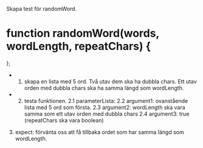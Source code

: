 Skapa test för randomWord.

# function randomWord(words, wordLength, repeatChars) {

};

* 1. skapa en lista med 5 ord. Två utav dem ska ha dubbla chars. Ett utav orden med dubbla chars ska ha samma längd som wordLength. 
* 2. testa funktionen.
     2.1 parameterLista: 
        2.2 argument1:  ovanstående lista med 5 ord som första.
        2.3 argument2: wordLength ska vara samma som ett utav orden med dubbla chars
        2.4 argument3: true (repeatChars ska vara boolean)
3. expect: förvänta oss att få tillbaka ordet som har samma längd som wordLength. 